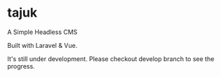 # tajuk
A Simple Headless CMS

Built with Laravel & Vue.

It's still under development. Please checkout develop branch to see the progress. 
